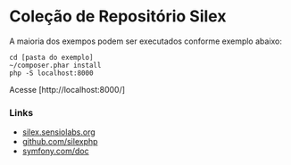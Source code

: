 # Coleção de Repositório Silex

A maioria dos exempos podem ser executados conforme exemplo abaixo:

    cd [pasta do exemplo]
    ~/composer.phar install
    php -S localhost:8000

Acesse [http://localhost:8000/]


### Links

- [silex.sensiolabs.org](http://silex.sensiolabs.org/)
- [github.com/silexphp](https://github.com/silexphp)
- [symfony.com/doc](http://symfony.com/doc/current/index.html)